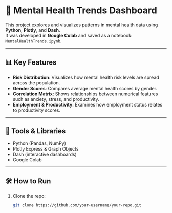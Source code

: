 # 🧠 Mental Health Trends Dashboard

This project explores and visualizes patterns in mental health data using **Python**, **Plotly**, and **Dash**.  
It was developed in **Google Colab** and saved as a notebook: `MentalHealthTrends.ipynb`.

---

## 📊 Key Features
- **Risk Distribution**: Visualizes how mental health risk levels are spread across the population.  
- **Gender Scores**: Compares average mental health scores by gender.  
- **Correlation Matrix**: Shows relationships between numerical features such as anxiety, stress, and productivity.  
- **Employment & Productivity**: Examines how employment status relates to productivity scores.  

---

## 🚀 Tools & Libraries
- Python (Pandas, NumPy)  
- Plotly Express & Graph Objects  
- Dash (interactive dashboards)  
- Google Colab  

---

## 🛠 How to Run
1. Clone the repo:
   ```bash
   git clone https://github.com/your-username/your-repo.git
